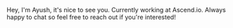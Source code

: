 Hey, I'm Ayush, it's nice to see you. Currently working at Ascend.io. Always happy to chat so feel free to reach out if you're interested!
